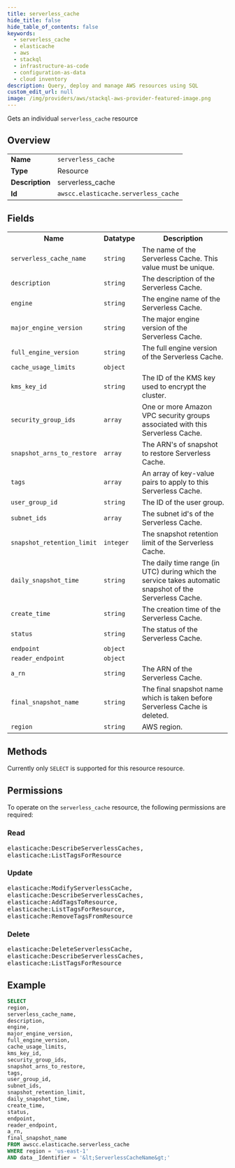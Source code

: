 ```yaml
---
title: serverless_cache
hide_title: false
hide_table_of_contents: false
keywords:
  - serverless_cache
  - elasticache
  - aws
  - stackql
  - infrastructure-as-code
  - configuration-as-data
  - cloud inventory
description: Query, deploy and manage AWS resources using SQL
custom_edit_url: null
image: /img/providers/aws/stackql-aws-provider-featured-image.png
---
```

Gets an individual <code>serverless_cache</code> resource

## Overview
<table><tbody>
<tr><td><b>Name</b></td><td><code>serverless_cache</code></td></tr>
<tr><td><b>Type</b></td><td>Resource</td></tr>
<tr><td><b>Description</b></td><td>serverless_cache</td></tr>
<tr><td><b>Id</b></td><td><code>awscc.elasticache.serverless_cache</code></td></tr>
</tbody></table>

## Fields
<table><tbody>
<tr><th>Name</th><th>Datatype</th><th>Description</th></tr>
<tr><td><code>serverless_cache_name</code></td><td><code>string</code></td><td>The name of the Serverless Cache. This value must be unique.</td></tr>
<tr><td><code>description</code></td><td><code>string</code></td><td>The description of the Serverless Cache.</td></tr>
<tr><td><code>engine</code></td><td><code>string</code></td><td>The engine name of the Serverless Cache.</td></tr>
<tr><td><code>major_engine_version</code></td><td><code>string</code></td><td>The major engine version of the Serverless Cache.</td></tr>
<tr><td><code>full_engine_version</code></td><td><code>string</code></td><td>The full engine version of the Serverless Cache.</td></tr>
<tr><td><code>cache_usage_limits</code></td><td><code>object</code></td><td></td></tr>
<tr><td><code>kms_key_id</code></td><td><code>string</code></td><td>The ID of the KMS key used to encrypt the cluster.</td></tr>
<tr><td><code>security_group_ids</code></td><td><code>array</code></td><td>One or more Amazon VPC security groups associated with this Serverless Cache.</td></tr>
<tr><td><code>snapshot_arns_to_restore</code></td><td><code>array</code></td><td>The ARN's of snapshot to restore Serverless Cache.</td></tr>
<tr><td><code>tags</code></td><td><code>array</code></td><td>An array of key-value pairs to apply to this Serverless Cache.</td></tr>
<tr><td><code>user_group_id</code></td><td><code>string</code></td><td>The ID of the user group.</td></tr>
<tr><td><code>subnet_ids</code></td><td><code>array</code></td><td>The subnet id's of the Serverless Cache.</td></tr>
<tr><td><code>snapshot_retention_limit</code></td><td><code>integer</code></td><td>The snapshot retention limit of the Serverless Cache.</td></tr>
<tr><td><code>daily_snapshot_time</code></td><td><code>string</code></td><td>The daily time range (in UTC) during which the service takes automatic snapshot of the Serverless Cache.</td></tr>
<tr><td><code>create_time</code></td><td><code>string</code></td><td>The creation time of the Serverless Cache.</td></tr>
<tr><td><code>status</code></td><td><code>string</code></td><td>The status of the Serverless Cache.</td></tr>
<tr><td><code>endpoint</code></td><td><code>object</code></td><td></td></tr>
<tr><td><code>reader_endpoint</code></td><td><code>object</code></td><td></td></tr>
<tr><td><code>a_rn</code></td><td><code>string</code></td><td>The ARN of the Serverless Cache.</td></tr>
<tr><td><code>final_snapshot_name</code></td><td><code>string</code></td><td>The final snapshot name which is taken before Serverless Cache is deleted.</td></tr>
<tr><td><code>region</code></td><td><code>string</code></td><td>AWS region.</td></tr>

</tbody></table>

## Methods
Currently only <code>SELECT</code> is supported for this resource resource.

## Permissions

To operate on the <code>serverless_cache</code> resource, the following permissions are required:

### Read
<pre>
elasticache:DescribeServerlessCaches,
elasticache:ListTagsForResource</pre>

### Update
<pre>
elasticache:ModifyServerlessCache,
elasticache:DescribeServerlessCaches,
elasticache:AddTagsToResource,
elasticache:ListTagsForResource,
elasticache:RemoveTagsFromResource</pre>

### Delete
<pre>
elasticache:DeleteServerlessCache,
elasticache:DescribeServerlessCaches,
elasticache:ListTagsForResource</pre>


## Example
```sql
SELECT
region,
serverless_cache_name,
description,
engine,
major_engine_version,
full_engine_version,
cache_usage_limits,
kms_key_id,
security_group_ids,
snapshot_arns_to_restore,
tags,
user_group_id,
subnet_ids,
snapshot_retention_limit,
daily_snapshot_time,
create_time,
status,
endpoint,
reader_endpoint,
a_rn,
final_snapshot_name
FROM awscc.elasticache.serverless_cache
WHERE region = 'us-east-1'
AND data__Identifier = '&lt;ServerlessCacheName&gt;'
```
